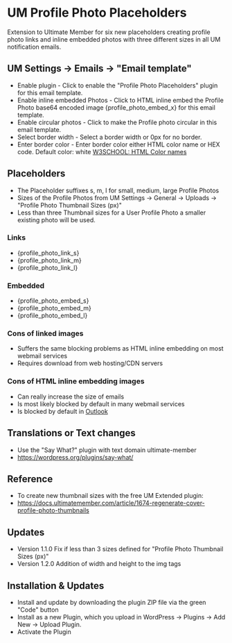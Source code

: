 # UM Profile Photo Placeholders
Extension to Ultimate Member for six new placeholders creating profile photo links and inline embedded photos with three different sizes in all UM notification emails.
## UM Settings -> Emails -> "Email template"
* Enable plugin - Click to enable the "Profile Photo Placeholders" plugin for this email template.
* Enable inline embedded Photos - Click to HTML inline embed the Profile Photo base64 encoded image {profile_photo_embed_x} for this email template.
* Enable circular photos - Click to make the Profile photo circular in this email template.
* Select border width - Select a border width or 0px for no border.
* Enter border color - Enter border color either HTML color name or HEX code. Default color: white [W3SCHOOL: HTML Color names](https://www.w3schools.com/tags/ref_colornames.asp)
## Placeholders
* The Placeholder suffixes s, m, l for small, medium, large Profile Photos
* Sizes of the Profile Photos from UM Settings -> General -> Uploads -> "Profile Photo Thumbnail Sizes (px)"
* Less than three Thumbnail sizes for a User Profile Photo a smaller existing photo will be used.
### Links
* {profile_photo_link_s}
* {profile_photo_link_m}
* {profile_photo_link_l}
### Embedded
* {profile_photo_embed_s}
* {profile_photo_embed_m}
* {profile_photo_embed_l}

### Cons of linked images
* Suffers the same blocking problems as HTML inline embedding on most webmail services
* Requires download from web hosting/CDN servers
### Cons of HTML inline embedding images
* Can really increase the size of emails
* Is most likely blocked by default in many webmail services
* Is blocked by default in [Outlook](https://learn.microsoft.com/en-us/answers/questions/4641929/how-to-allow-embedded-images)

## Translations or Text changes
* Use the "Say What?" plugin with text domain ultimate-member
* https://wordpress.org/plugins/say-what/
## Reference
* To create new thumbnail sizes with the free UM Extended plugin:
* https://docs.ultimatemember.com/article/1674-regenerate-cover-profile-photo-thumbnails
## Updates
* Version 1.1.0 Fix if less than 3 sizes defined for "Profile Photo Thumbnail Sizes (px)"
* Version 1.2.0 Addition of width and height to the img tags

## Installation & Updates
* Install and update by downloading the plugin ZIP file via the green "Code" button
* Install as a new Plugin, which you upload in WordPress -> Plugins -> Add New -> Upload Plugin.
* Activate the Plugin
